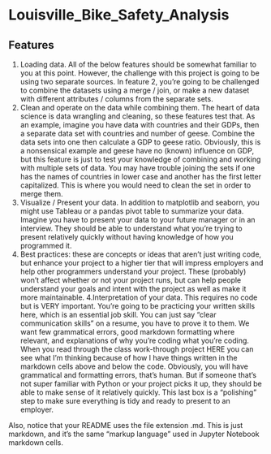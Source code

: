 # Louisville_Bike_Safety_Analysis

## Features
1. Loading data. All of the below features should be somewhat familiar to you at this point. However, the challenge with this project is going to be using two separate sources. In feature 2, you’re going to be challenged to combine the datasets using a merge / join, or make a new dataset with different attributes / columns from the separate sets. 
2. Clean and operate on the data while combining them. The heart of data science is data wrangling and cleaning, so these features test that. As an example, imagine you have data with countries and their GDPs, then a separate data set with countries and number of geese. Combine the data sets into one then calculate a GDP to geese ratio. Obviously, this is a nonsensical example and geese have no (known) influence on GDP, but this feature is just to test your knowledge of combining and working with multiple sets of data. You may have trouble joining the sets if one has the names of countries in lower case and another has the first letter capitalized. This is where you would need to clean the set in order to merge them. 
3. Visualize / Present your data. In addition to matplotlib and seaborn, you might use Tableau or a pandas pivot table to summarize your data. Imagine you have to present your data to your future manager or in an interview. They should be able to understand what you’re trying to present relatively quickly without having knowledge of  how you programmed it.
4. Best practices: these are concepts or ideas that aren’t just writing code, but enhance your project to a higher tier that will impress employers and help other programmers understand your project. These (probably) won’t affect whether or not your project runs, but can help people understand your goals and intent with the project as well as make it more maintainable. 
4.Interpretation of your data. This requires no code but is VERY important. You’re going to be practicing your written skills here, which is an essential job skill. You can just say “clear communication skills” on a resume, you have to prove it to them. We want few grammatical errors, good markdown formatting where relevant, and explanations of why you’re coding what you’re coding. When you read through the class work-through project HERE you can see what I’m thinking because of how I have things written in the markdown cells above and below the code. Obviously, you will have grammatical and formatting errors, that’s human. But if someone that’s not super familiar with Python or your project picks it up, they should be able to make sense of it relatively quickly. This last box is a “polishing” step to make sure everything is tidy and ready to present to an employer. 

Also, notice that your README uses the file extension .md. This is just markdown, and it’s the same “markup language” used in Jupyter Notebook markdown cells.
 